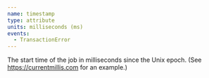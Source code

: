 ```yaml
---
name: timestamp
type: attribute
units: milliseconds (ms)
events:
  - TransactionError
---
```


The start time of the job in milliseconds since the Unix epoch. (See https://currentmillis.com for an example.)
